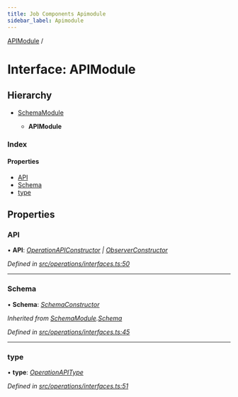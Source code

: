 ```yaml
---
title: Job Components Apimodule
sidebar_label: Apimodule
---
```


[APIModule](apimodule.md) /

# Interface: APIModule

## Hierarchy

* [SchemaModule](schemamodule.md)

  * **APIModule**

### Index

#### Properties

* [API](apimodule.md#api)
* [Schema](apimodule.md#schema)
* [type](apimodule.md#type)

## Properties

###  API

• **API**: *[OperationAPIConstructor](../overview.md#operationapiconstructor) | [ObserverConstructor](../overview.md#observerconstructor)*

*Defined in [src/operations/interfaces.ts:50](https://github.com/terascope/teraslice/tree/5f4f0ae4e2e522131e7b050bf1df57afbaf8e1c9/packages/job-components/src/operations/interfaces.ts#L50)*

___

###  Schema

• **Schema**: *[SchemaConstructor](../overview.md#schemaconstructor)*

*Inherited from [SchemaModule](schemamodule.md).[Schema](schemamodule.md#schema)*

*Defined in [src/operations/interfaces.ts:45](https://github.com/terascope/teraslice/tree/5f4f0ae4e2e522131e7b050bf1df57afbaf8e1c9/packages/job-components/src/operations/interfaces.ts#L45)*

___

###  type

• **type**: *[OperationAPIType](../overview.md#operationapitype)*

*Defined in [src/operations/interfaces.ts:51](https://github.com/terascope/teraslice/tree/5f4f0ae4e2e522131e7b050bf1df57afbaf8e1c9/packages/job-components/src/operations/interfaces.ts#L51)*
